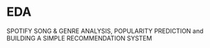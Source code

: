 # EDA
 SPOTIFY SONG &amp; GENRE ANALYSIS, POPULARITY PREDICTION and BUILDING A SIMPLE RECOMMENDATION SYSTEM
